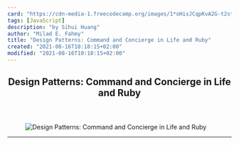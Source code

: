 ```yaml
---
card: "https://cdn-media-1.freecodecamp.org/images/1*oHisJCqpKvA2G-t2st7PZw.png"
tags: [JavaScript]
description: "by Sihui Huang"
author: "Milad E. Fahmy"
title: "Design Patterns: Command and Concierge in Life and Ruby"
created: "2021-08-16T10:18:15+02:00"
modified: "2021-08-16T10:18:15+02:00"
---
```

<div class="site-wrapper">
<main id="site-main" class="site-main outer">
<div class="inner">
<article class="post-full post tag-javascript tag-ruby tag-programming tag-web-development tag-computer-science ">
<header class="post-full-header">
<h1 class="post-full-title">Design Patterns: Command and Concierge in Life and Ruby</h1>
</header>
<figure class="post-full-image">
<picture>
<source media="(max-width: 700px)" sizes="1px" srcset="data:image/gif;base64,R0lGODlhAQABAIAAAAAAAP///yH5BAEAAAAALAAAAAABAAEAAAIBRAA7 1w">
<source media="(min-width: 701px)" sizes="(max-width: 800px) 400px,
(max-width: 1170px) 700px,
1400px" srcset="https://cdn-media-1.freecodecamp.org/images/1*oHisJCqpKvA2G-t2st7PZw.png 300w,
https://cdn-media-1.freecodecamp.org/images/1*oHisJCqpKvA2G-t2st7PZw.png 600w,
https://cdn-media-1.freecodecamp.org/images/1*oHisJCqpKvA2G-t2st7PZw.png 1000w,
https://cdn-media-1.freecodecamp.org/images/1*oHisJCqpKvA2G-t2st7PZw.png 2000w">
<img onerror="this.style.display='none'" src="https://cdn-media-1.freecodecamp.org/images/1*oHisJCqpKvA2G-t2st7PZw.png" alt="Design Patterns: Command and Concierge in Life and Ruby">
</picture>
</figure>
<section class="post-full-content">
<div class="post-content medium-migrated-article">
</div>
<hr>
</section>
</article>
</div>
</main>
</div>
<!-- Google Tag Manager (noscript) -->
<!-- End Google Tag Manager (noscript) -->
